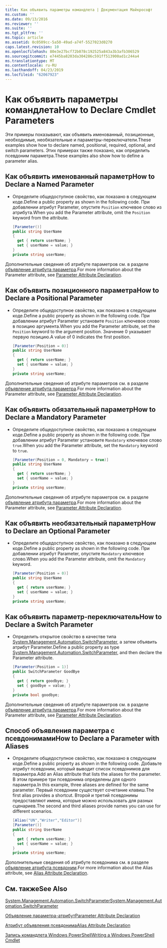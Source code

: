 ```yaml
---
title: Как объявить параметры командлета | Документация Майкрософт
ms.custom: ''
ms.date: 09/13/2016
ms.reviewer: ''
ms.suite: ''
ms.tgt_pltfrm: ''
ms.topic: article
ms.assetid: 0c0509cc-5a50-49ad-a74f-5527023d0270
caps.latest.revision: 10
ms.openlocfilehash: 80e3e27bcf72b078c192525a843a3b3afb306529
ms.sourcegitcommit: e7445ba8203da304286c591ff513900ad1c244a4
ms.translationtype: MT
ms.contentlocale: ru-RU
ms.lasthandoff: 04/23/2019
ms.locfileid: "62067923"
---
```

# <a name="how-to-declare-cmdlet-parameters"></a><span data-ttu-id="1af7a-102">Как объявить параметры командлета</span><span class="sxs-lookup"><span data-stu-id="1af7a-102">How to Declare Cmdlet Parameters</span></span>

<span data-ttu-id="1af7a-103">Эти примеры показывают, как объявить именованный, позиционные, необходимые, необязательные и параметры-переключатели.</span><span class="sxs-lookup"><span data-stu-id="1af7a-103">These examples show how to declare named, positional, required, optional, and switch parameters.</span></span> <span data-ttu-id="1af7a-104">Этих примерах также показано, как определить псевдоним параметра.</span><span class="sxs-lookup"><span data-stu-id="1af7a-104">These examples also show how to define a parameter alias.</span></span>

## <a name="how-to-declare-a-named-parameter"></a><span data-ttu-id="1af7a-105">Как объявить именованный параметр</span><span class="sxs-lookup"><span data-stu-id="1af7a-105">How to Declare a Named Parameter</span></span>

- <span data-ttu-id="1af7a-106">Определите общедоступное свойство, как показано в следующем коде.</span><span class="sxs-lookup"><span data-stu-id="1af7a-106">Define a public property as shown in the following code.</span></span> <span data-ttu-id="1af7a-107">При добавлении атрибут Parameter, опустите `Position` ключевое слово из атрибута.</span><span class="sxs-lookup"><span data-stu-id="1af7a-107">When you add the Parameter attribute, omit the `Position` keyword from the attribute.</span></span>

    ```csharp
    [Parameter()]
    public string UserName
    {
      get { return userName; }
      set { userName = value; }
    }
    private string userName;
    ```

<span data-ttu-id="1af7a-108">Дополнительные сведения об атрибуте параметров см. в разделе [объявление атрибута параметра](./parameter-attribute-declaration.md).</span><span class="sxs-lookup"><span data-stu-id="1af7a-108">For more information about the Parameter attribute, see [Parameter Attribute Declaration](./parameter-attribute-declaration.md).</span></span>

## <a name="how-to-declare-a-positional-parameter"></a><span data-ttu-id="1af7a-109">Как объявить позиционного параметра</span><span class="sxs-lookup"><span data-stu-id="1af7a-109">How to Declare a Positional Parameter</span></span>

- <span data-ttu-id="1af7a-110">Определите общедоступное свойство, как показано в следующем коде.</span><span class="sxs-lookup"><span data-stu-id="1af7a-110">Define a public property as shown in the following code.</span></span> <span data-ttu-id="1af7a-111">При добавлении атрибут Parameter установите `Position` ключевое слово в позицию аргумента.</span><span class="sxs-lookup"><span data-stu-id="1af7a-111">When you add the Parameter attribute, set the `Position` keyword to the argument position.</span></span> <span data-ttu-id="1af7a-112">Значение 0 указывает первую позицию.</span><span class="sxs-lookup"><span data-stu-id="1af7a-112">A value of 0 indicates the first position.</span></span>

    ```csharp
    [Parameter(Position = 0)]
    public string UserName
    {
      get { return userName; }
      set { userName = value; }
    }
    private string userName;
    ```

<span data-ttu-id="1af7a-113">Дополнительные сведения об атрибуте параметров см. в разделе [объявление атрибута параметра](./parameter-attribute-declaration.md).</span><span class="sxs-lookup"><span data-stu-id="1af7a-113">For more information about the Parameter attribute, see [Parameter Attribute Declaration](./parameter-attribute-declaration.md).</span></span>

## <a name="how-to-declare-a-mandatory-parameter"></a><span data-ttu-id="1af7a-114">Как объявить обязательный параметр</span><span class="sxs-lookup"><span data-stu-id="1af7a-114">How to Declare a Mandatory Parameter</span></span>

- <span data-ttu-id="1af7a-115">Определите общедоступное свойство, как показано в следующем коде.</span><span class="sxs-lookup"><span data-stu-id="1af7a-115">Define a public property as shown in the following code.</span></span> <span data-ttu-id="1af7a-116">При добавлении атрибут Parameter установите `Mandatory` ключевое слово `true`.</span><span class="sxs-lookup"><span data-stu-id="1af7a-116">When you add the Parameter attribute, set the `Mandatory` keyword to `true`.</span></span>

    ```csharp
    [Parameter(Position = 0, Mandatory = true)]
    public string UserName
    {
      get { return userName; }
      set { userName = value; }
    }
    private string userName;
    ```

<span data-ttu-id="1af7a-117">Дополнительные сведения об атрибуте параметров см. в разделе [объявление атрибута параметра](./parameter-attribute-declaration.md).</span><span class="sxs-lookup"><span data-stu-id="1af7a-117">For more information about the Parameter attribute, see [Parameter Attribute Declaration](./parameter-attribute-declaration.md).</span></span>

## <a name="how-to-declare-an-optional-parameter"></a><span data-ttu-id="1af7a-118">Как объявить необязательный параметр</span><span class="sxs-lookup"><span data-stu-id="1af7a-118">How to Declare an Optional Parameter</span></span>

- <span data-ttu-id="1af7a-119">Определите общедоступное свойство, как показано в следующем коде.</span><span class="sxs-lookup"><span data-stu-id="1af7a-119">Define a public property as shown in the following code.</span></span> <span data-ttu-id="1af7a-120">При добавлении атрибут Parameter, опустите `Mandatory` ключевое слово.</span><span class="sxs-lookup"><span data-stu-id="1af7a-120">When you add the Parameter attribute, omit the `Mandatory` keyword.</span></span>

    ```csharp
    [Parameter(Position = 0)]
    public string UserName
    {
      get { return userName; }
      set { userName = value; }
    }
    private string userName;
    ```

## <a name="how-to-declare-a-switch-parameter"></a><span data-ttu-id="1af7a-121">Как объявить параметр-переключатель</span><span class="sxs-lookup"><span data-stu-id="1af7a-121">How to Declare a Switch Parameter</span></span>

- <span data-ttu-id="1af7a-122">Определить открытое свойство в качестве типа [System.Management.Automation.SwitchParameter](/dotnet/api/System.Management.Automation.SwitchParameter), а затем объявить атрибут Parameter.</span><span class="sxs-lookup"><span data-stu-id="1af7a-122">Define a public property as type [System.Management.Automation.SwitchParameter](/dotnet/api/System.Management.Automation.SwitchParameter), and then declare the Parameter attribute.</span></span>

    ```csharp
    [Parameter(Position = 1)]
    public SwitchParameter GoodBye
    {
      get { return goodbye; }
      set { goodbye = value; }
    }
    private bool goodbye;
    ```

<span data-ttu-id="1af7a-123">Дополнительные сведения об атрибуте параметров см. в разделе [объявление атрибута параметра](./parameter-attribute-declaration.md).</span><span class="sxs-lookup"><span data-stu-id="1af7a-123">For more information about the Parameter attribute, see [Parameter Attribute Declaration](./parameter-attribute-declaration.md).</span></span>

## <a name="how-to-declare-a-parameter-with-aliases"></a><span data-ttu-id="1af7a-124">Способ объявления параметра с псевдонимами</span><span class="sxs-lookup"><span data-stu-id="1af7a-124">How to Declare a Parameter with Aliases</span></span>

- <span data-ttu-id="1af7a-125">Определите общедоступное свойство, как показано в следующем коде.</span><span class="sxs-lookup"><span data-stu-id="1af7a-125">Define a public property as shown in the following code.</span></span> <span data-ttu-id="1af7a-126">Добавьте атрибут псевдоним, который выводит список псевдонимов для параметра.</span><span class="sxs-lookup"><span data-stu-id="1af7a-126">Add an Alias attribute that lists the aliases for the parameter.</span></span> <span data-ttu-id="1af7a-127">В этом примере три псевдонима определены для одного параметра.</span><span class="sxs-lookup"><span data-stu-id="1af7a-127">In this example, three aliases are defined for the same parameter.</span></span> <span data-ttu-id="1af7a-128">Первый псевдоним существует сочетание клавиш.</span><span class="sxs-lookup"><span data-stu-id="1af7a-128">The first alias provides a shortcut.</span></span> <span data-ttu-id="1af7a-129">Второй и третий псевдонимы предоставляют имена, которые можно использовать для разных сценариев.</span><span class="sxs-lookup"><span data-stu-id="1af7a-129">The second and third aliases provide names you can use for different scenarios.</span></span>

    ```csharp
    [Alias("UN","Writer","Editor")]
    [Parameter()]
    public string UserName
    {
      get { return userName; }
      set { userName = value; }
    }
    private string userName;
    ```

<span data-ttu-id="1af7a-130">Дополнительные сведения об атрибуте псевдонима см. в разделе [объявление атрибута псевдоним](./alias-attribute-declaration.md).</span><span class="sxs-lookup"><span data-stu-id="1af7a-130">For more information about the Alias attribute, see [Alias Attribute Declaration](./alias-attribute-declaration.md).</span></span>

## <a name="see-also"></a><span data-ttu-id="1af7a-131">См. также</span><span class="sxs-lookup"><span data-stu-id="1af7a-131">See Also</span></span>

[<span data-ttu-id="1af7a-132">System.Management.Automation.SwitchParameter</span><span class="sxs-lookup"><span data-stu-id="1af7a-132">System.Management.Automation.SwitchParameter</span></span>](/dotnet/api/System.Management.Automation.SwitchParameter)

[<span data-ttu-id="1af7a-133">Объявление параметра-атрибут</span><span class="sxs-lookup"><span data-stu-id="1af7a-133">Parameter Attribute Declaration</span></span>](./parameter-attribute-declaration.md)

[<span data-ttu-id="1af7a-134">Атрибут объявления псевдонима</span><span class="sxs-lookup"><span data-stu-id="1af7a-134">Alias Attribute Declaration</span></span>](./alias-attribute-declaration.md)

[<span data-ttu-id="1af7a-135">Запись командлета Windows PowerShell</span><span class="sxs-lookup"><span data-stu-id="1af7a-135">Writing a Windows PowerShell Cmdlet</span></span>](./writing-a-windows-powershell-cmdlet.md)
